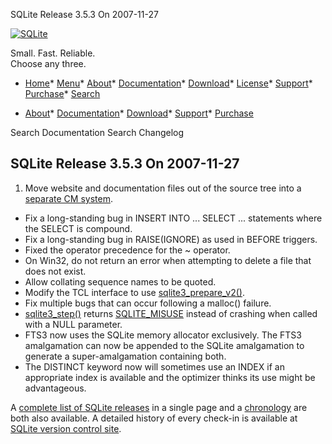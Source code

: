 




SQLite Release 3\.5\.3 On 2007\-11\-27




[![SQLite](../images/sqlite370_banner.gif)](../index.html)


Small. Fast. Reliable.  
Choose any three.


* [Home](../index.html)* [Menu](javascript:void(0))* [About](../about.html)* [Documentation](../docs.html)* [Download](../download.html)* [License](../copyright.html)* [Support](../support.html)* [Purchase](../prosupport.html)* [Search](javascript:void(0))




* [About](../about.html)* [Documentation](../docs.html)* [Download](../download.html)* [Support](../support.html)* [Purchase](../prosupport.html)






Search Documentation
Search Changelog







## SQLite Release 3\.5\.3 On 2007\-11\-27

1. Move website and documentation files out of the source tree into
a [separate CM system](../https://www.sqlite.org/docsrc/).
- Fix a long\-standing bug in INSERT INTO ... SELECT ... statements
where the SELECT is compound.
- Fix a long\-standing bug in RAISE(IGNORE) as used in BEFORE triggers.
- Fixed the operator precedence for the \~ operator.
- On Win32, do not return an error when attempting to delete a file
that does not exist.
- Allow collating sequence names to be quoted.
- Modify the TCL interface to use [sqlite3\_prepare\_v2()](../c3ref/prepare.html).
- Fix multiple bugs that can occur following a malloc() failure.
- [sqlite3\_step()](../c3ref/step.html) returns [SQLITE\_MISUSE](../rescode.html#misuse) instead of crashing when
called with a NULL parameter.
- FTS3 now uses the SQLite memory allocator exclusively. The
FTS3 amalgamation can now be appended to the SQLite amalgamation to
generate a super\-amalgamation containing both.
- The DISTINCT keyword now will sometimes use an INDEX if an
appropriate index is available and the optimizer thinks its use
might be advantageous.



A [complete list of SQLite releases](../changes.html)
 in a single page and a [chronology](../chronology.html) are both also available.
 A detailed history of every
 check\-in is available at
 [SQLite version control site](https://www.sqlite.org/src/timeline).



